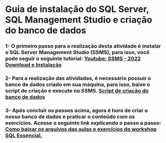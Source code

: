 # Guia de instalação do SQL Server, SQL Management Studio e criação do banco de dados

### 1- O primeiro passo para a realização desta atividade é instalar o SQL Server Management Studio (SSMS), para isso, você pode seguir o seguinte tutorial: [Youtube: SSMS - 2022 Download e Instalação](https://www.youtube.com/watch?v=tZs8ZPMvNzM)

### 2- Para a realização das atividades, é necessário possuir o banco de dados criado em sua máquina, para isso, baixe o script de criação e execute no SSMS. [Script de criação do banco de dados](../Script-EMPRESA.sql)

### 3- Após concluir os passos acima, agora é hora de criar o nosso banco de dados e praticar o conteúdo com os exercícios. Acesse o seguinte link explicando o passo a passo: [Como baixar os arquivos das aulas e exercícios do workshop SQL Essencial.](https://www.youtube.com/watch?v=jCjeDQikpac)
